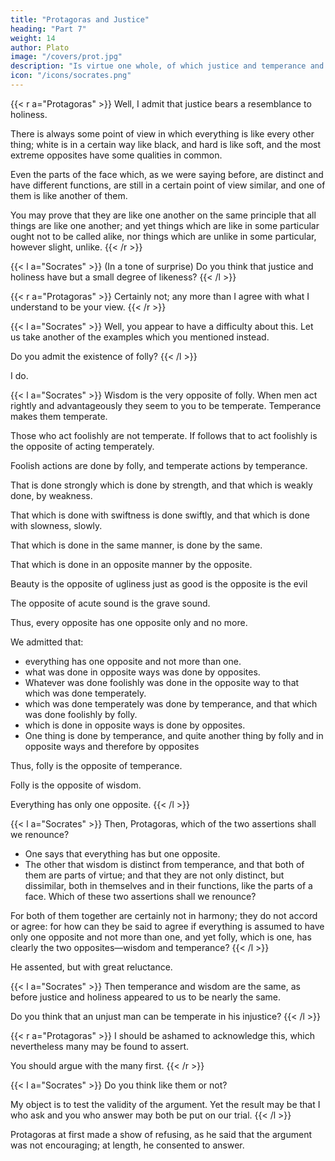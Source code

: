 ```yaml
---
title: "Protagoras and Justice"
heading: "Part 7"
weight: 14
author: Plato
image: "/covers/prot.jpg"
description: "Is virtue one whole, of which justice and temperance and holiness are parts? Or are all these only the names of one and the same thing?"
icon: "/icons/socrates.png"
---
```



{{< r a="Protagoras" >}}
Well, I admit that justice bears a resemblance to holiness.

There is always some point of view in which everything is like every other thing; white is in a certain way like black, and hard is like soft, and the most extreme opposites have some qualities in common. 

Even the parts of the face which, as we were saying before, are distinct and have different functions, are still in a certain point of view similar, and one of them is like another of them.

You may prove that they are like one another on the same principle that all things are like one another; and yet things which are like in some particular ought not to be called alike, nor things which are unlike in some particular, however slight, unlike.
{{< /r >}}


{{< l a="Socrates" >}}
(In a tone of surprise) Do you think that justice and holiness have but a small degree of likeness?
{{< /l >}}


{{< r a="Protagoras" >}}
Certainly not; any more than I agree with what I understand to be your view.
{{< /r >}}

{{< l a="Socrates" >}}
Well, you appear to have a difficulty about this. Let us take another of the examples which you mentioned instead. 

Do you admit the existence of folly?
{{< /l >}}


I do.

{{< l a="Socrates" >}}
Wisdom is the very opposite of folly. When men act rightly and advantageously they seem to you to be temperate. Temperance makes them temperate.

Those who act foolishly are not temperate. If follows that to act foolishly is the opposite of acting temperately.

Foolish actions are done by folly, and temperate actions by temperance.

That is done strongly which is done by strength, and that which is weakly done, by weakness.

That which is done with swiftness is done swiftly, and that which is done with slowness, slowly.

That which is done in the same manner, is done by the same. 

That which is done in an opposite manner by the opposite.

Beauty is the opposite of ugliness just as good is the opposite is the evil

The opposite of acute sound is the grave sound.

Thus, every opposite has one opposite only and no more.

We admitted that:
- everything has one opposite and not more than one.
- what was done in opposite ways was done by opposites.
- Whatever was done foolishly was done in the opposite way to that which was done temperately.
- which was done temperately was done by temperance, and that which was done foolishly by folly.
- which is done in opposite ways is done by opposites.
- One thing is done by temperance, and quite another thing by folly and in opposite ways and therefore by opposites

Thus, folly is the opposite of temperance.

Folly is the opposite of wisdom.

Everything has only one opposite.
{{< /l >}}



{{< l a="Socrates" >}}
Then, Protagoras, which of the two assertions shall we renounce?
- One says that everything has but one opposite. 
- The other that wisdom is distinct from temperance, and that both of them are parts of virtue; and that they are not only distinct, but dissimilar, both in themselves and in their functions, like the parts of a face. Which of these two assertions shall we renounce? 

For both of them together are certainly not in harmony; they do not accord or agree: for how can they be said to agree if everything is assumed to have only one opposite and not more than one, and yet folly, which is one, has clearly the two opposites—wisdom and temperance? 
{{< /l >}}

He assented, but with great reluctance.

{{< l a="Socrates" >}}
Then temperance and wisdom are the same, as before justice and holiness appeared to us to be nearly the same. 

<!-- And now, Protagoras, I said, we must finish the enquiry, and not faint.  -->

Do you think that an unjust man can be temperate in his injustice?
{{< /l >}}



{{< r a="Protagoras" >}}
I should be ashamed to acknowledge this, which nevertheless many may be found to assert.

<!-- And shall I argue with them or with you? I replied. -->

You should argue with the many first.
{{< /r >}}


{{< l a="Socrates" >}}
Do you think like them or not?

My object is to test the validity of the argument. Yet the result may be that I who ask and you who answer may both be put on our trial.
{{< /l >}}


Protagoras at first made a show of refusing, as he said that the argument was not encouraging; at length, he consented to answer.


